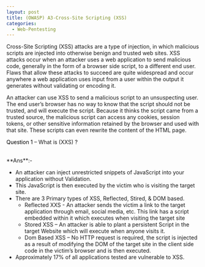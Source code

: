 ```yaml
---
layout: post
title: (OWASP) A3-Cross-Site Scripting (XSS)
categories:
  - Web-Pentesting
---
```


<p>Cross-Site Scripting (XSS) attacks are a type of injection, in which malicious scripts are injected into otherwise benign and trusted web sites. XSS attacks occur when an attacker uses a web application to send malicious code, generally in the form of a browser side script, to a different end user. Flaws that allow these attacks to succeed are quite widespread and occur anywhere a web application uses input from a user within the output it generates without validating or encoding it.</p>
<p>An attacker can use XSS to send a malicious script to an unsuspecting user. The end user’s browser has no way to know that the script should not be trusted, and will execute the script. Because it thinks the script came from a trusted source, the malicious script can access any cookies, session tokens, or other sensitive information retained by the browser and used with that site. These scripts can even rewrite the content of the HTML page.</p>

<p Class="message">
  <font color="Black">Question 1</font> – What is (XXS) ?
</p>
<br>**Ans**:- 

* An attacker can inject unrestricted snippets of JavaScript into your application without Validation.
* This JavaScript is then executed by the victim who is visiting the target site.
* There are 3 Primary types of XSS, Reflected, Stired, & DOM based.
  *	Reflected XXS - An attacker sends the victim a link to the target application through email, social media, etc. This link has a script embedded within it which executes when visiting the target site
  *	Stored XSS – An attacker is able to plant a persistent Script in the target Website which will execute when anyone visits it.
  *	Dom Based XSS – No HTTP request is required, the script is injected as a result of modifying the DOM of the target site in the client side code in the victim’s browser and is then executed.
* Approximately 17% of all applications tested are vulnerable to XSS.
